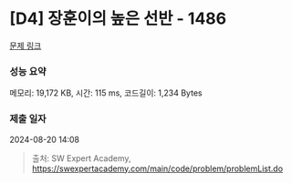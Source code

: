 # [D4] 장훈이의 높은 선반 - 1486 

[문제 링크](https://swexpertacademy.com/main/code/problem/problemDetail.do?contestProbId=AV2b7Yf6ABcBBASw) 

### 성능 요약

메모리: 19,172 KB, 시간: 115 ms, 코드길이: 1,234 Bytes

### 제출 일자

2024-08-20 14:08



> 출처: SW Expert Academy, https://swexpertacademy.com/main/code/problem/problemList.do